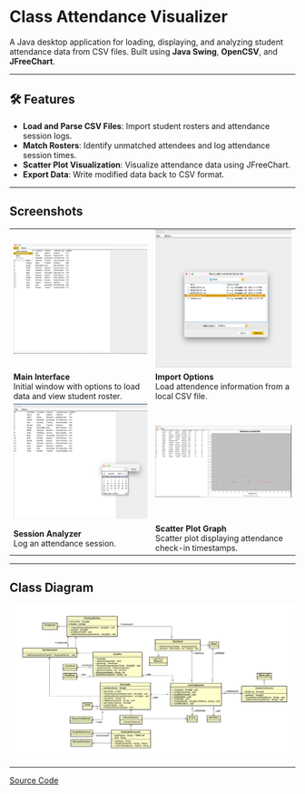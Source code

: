 # Class Attendance Visualizer

A Java desktop application for loading, displaying, and analyzing student attendance data from CSV files. Built using **Java Swing**, **OpenCSV**, and **JFreeChart**.

---

## 🛠 Features

- **Load and Parse CSV Files**: Import student rosters and attendance session logs.
- **Match Rosters**: Identify unmatched attendees and log attendance session times.
- **Scatter Plot Visualization**: Visualize attendance data using JFreeChart.
- **Export Data**: Write modified data back to CSV format.

---

## Screenshots

<table>
  <tr>
    <td><img src="IMG3.png?raw=true" width="500"/></td>
    <td><img src="IMG2.png?raw=true" width="500"/></td>
  </tr>
  <tr>
    <td><strong>Main Interface</strong><br>Initial window with options to load data and view student roster.</td>
    <td><strong>Import Options</strong><br>Load attendence information from a local CSV file.</td>
  </tr>
  <tr>
    <td><img src="IMG5.png?raw=true" width="500"/></td>
    <td><img src="IMG6.png?raw=true" width="500"/></td>
  </tr>
  <tr>
    <td><strong>Session Analyzer</strong><br>Log an attendance session.</td>
    <td><strong>Scatter Plot Graph</strong><br>Scatter plot displaying attendance check-in timestamps.</td>
  </tr>
</table>

---

## Class Diagram

<p>
  <img src="Class_Diagram.png?raw=true"/
</p>

---
[Source Code](https://github.com/airtimeEnthusiast/Class-Attedence-Visualizer-)
